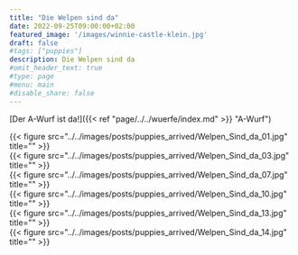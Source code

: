 ```yaml
---
title: "Die Welpen sind da"
date: 2022-09-25T09:00:00+02:00
featured_image: '/images/winnie-castle-klein.jpg'
draft: false
#tags: ["puppies"]
description: Die Welpen sind da
#omit_header_text: true
#type: page
#menu: main
#disable_share: false
---
```


[Der A-Wurf ist da!]({{< ref "page/../../wuerfe/index.md" >}} "A-Wurf") 

{{< figure src="../../images/posts/puppies_arrived/Welpen_Sind_da_01.jpg" title="" >}}   
{{< figure src="../../images/posts/puppies_arrived/Welpen_Sind_da_03.jpg" title="" >}}  
{{< figure src="../../images/posts/puppies_arrived/Welpen_Sind_da_07.jpg" title="" >}}  
{{< figure src="../../images/posts/puppies_arrived/Welpen_Sind_da_10.jpg" title="" >}}  
{{< figure src="../../images/posts/puppies_arrived/Welpen_Sind_da_13.jpg" title="" >}}  
{{< figure src="../../images/posts/puppies_arrived/Welpen_Sind_da_14.jpg" title="" >}}  


